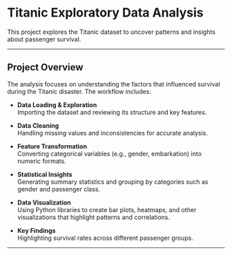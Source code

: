 # Titanic Exploratory Data Analysis

This project explores the Titanic dataset to uncover patterns and insights about passenger survival.

---

##  Project Overview
The analysis focuses on understanding the factors that influenced survival during the Titanic disaster. The workflow includes:

- **Data Loading & Exploration**  
  Importing the dataset and reviewing its structure and key features.

- **Data Cleaning**  
  Handling missing values and inconsistencies for accurate analysis.

- **Feature Transformation**  
  Converting categorical variables (e.g., gender, embarkation) into numeric formats.

- **Statistical Insights**  
  Generating summary statistics and grouping by categories such as gender and passenger class.

- **Data Visualization**  
  Using Python libraries to create bar plots, heatmaps, and other visualizations that highlight patterns and correlations.

- **Key Findings**  
  Highlighting survival rates across different passenger groups.

---

